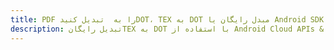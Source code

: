 ---title: PDF را به  تبدیل کنیدDOT، TEX به DOT مبدل رایگان یا Android SDKdescription: تبدیل رایگانTEX به DOT با استفاده از Android Cloud APIs & SDK همچنین اسناد PDF را در Cloud ایجاد، ویرایش و رندر کنید.---